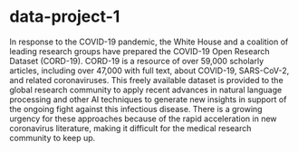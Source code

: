 # data-project-1
In response to the COVID-19 pandemic, the White House and a coalition of leading research groups have prepared the COVID-19 Open Research Dataset (CORD-19). CORD-19 is a resource of over 59,000 scholarly articles, including over 47,000 with full text, about COVID-19, SARS-CoV-2, and related coronaviruses. This freely available dataset is provided to the global research community to apply recent advances in natural language processing and other AI techniques to generate new insights in support of the ongoing fight against this infectious disease. There is a growing urgency for these approaches because of the rapid acceleration in new coronavirus literature, making it difficult for the medical research community to keep up.
